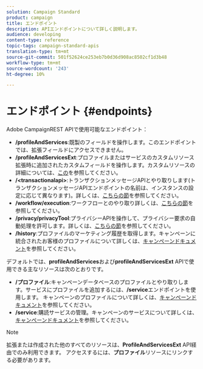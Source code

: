 ```yaml
---
solution: Campaign Standard
product: campaign
title: エンドポイント
description: APIエンドポイントについて詳しく説明します。
audience: developing
content-type: reference
topic-tags: campaign-standard-apis
translation-type: tm+mt
source-git-commit: 501f52624ce253eb7b0d36d908ac8502cf1d3b48
workflow-type: tm+mt
source-wordcount: '243'
ht-degree: 10%

---
```



# エンドポイント {#endpoints}

Adobe CampaignREST APIで使用可能なエンドポイント：

* **/profileAndServices**:既製のフィールドを操作します。このエンドポイントでは、拡張フィールドにアクセスできません。
* **/profileAndServicesExt**:プロファイルまたはサービスのカスタムリソース拡張時に追加されたカスタムフィールドを操作します。カスタムリソースの詳細については、[この](../../api/using/custom-resources.md)を参照してください。
* **/&lt;transactionalapi>**:トランザクションメッセージAPIとやり取りします(トランザクションメッセージAPIエンドポイントの名前は、インスタンスの設定に応じて異なります)。詳しくは、[こちらの節](../../api/using/managing-transactional-messages.md)を参照してください。
* **/workflow/execution**:ワークフローとのやり取り詳しくは、[こちらの節](../../api/using/controlling-a-workflow.md)を参照してください。
* **/privacy/privacyTool**:プライバシーAPIを操作して、プライバシー要求の自動処理を許可します。詳しくは、[こちらの節](../../api/using/creating-a-privacy-request.md)を参照してください。
* **/history**:プロファイルのマーケティング履歴を取得します。キャンペーンに統合されたお客様のプロファイルについて詳しくは、[キャンペーンドキュメント](https://helpx.adobe.com/campaign/standard/audiences/using/integrated-customer-profile.html)を参照してください。

デフォルトでは、**profileAndServices**&#x200B;および&#x200B;**profileAndServicesExt** APIで使用できる主なリソースは次のとおりです。

* **/プロファイル**:キャンペーンデータベースのプロファイルとやり取りします。サービスにプロファイルを追加するには、**/service**&#x200B;エンドポイントを使用します。 キャンペーンのプロファイルについて詳しくは、[キャンペーンドキュメント](https://helpx.adobe.com/campaign/standard/audiences/using/about-profiles.html)を参照してください。
* **/service**:購読サービスの管理。キャンペーンのサービスについて詳しくは、[キャンペーンドキュメント](https://helpx.adobe.com/campaign/standard/audiences/using/creating-a-service.html)を参照してください。

>[!NOTE]
>
>拡張または作成された他のすべてのリソースは、**ProfileAndServicesExt** API経由でのみ利用できます。 アクセスするには、**プロファイル**&#x200B;リソースにリンクする必要があります。
